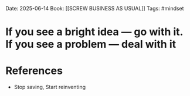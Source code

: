 Date: 2025-06-14
Book: [[SCREW BUSINESS AS USUAL]]
Tags:  #mindset 


# If you see a bright idea — go with it. If you see a problem — deal with it


# References
- Stop saving, Start reinventing
 